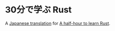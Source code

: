# 30分で学ぶ Rust

A [Japanese translation](https://github.com/takeshi-aihana/AHalfHourToLearnRust/blob/main/AHalfHourToLeanRust.md#30%E5%88%86%E3%81%A7%E5%AD%A6%E3%81%B6-rust) for [A half-hour to learn Rust](https://fasterthanli.me/articles/a-half-hour-to-learn-rust).
